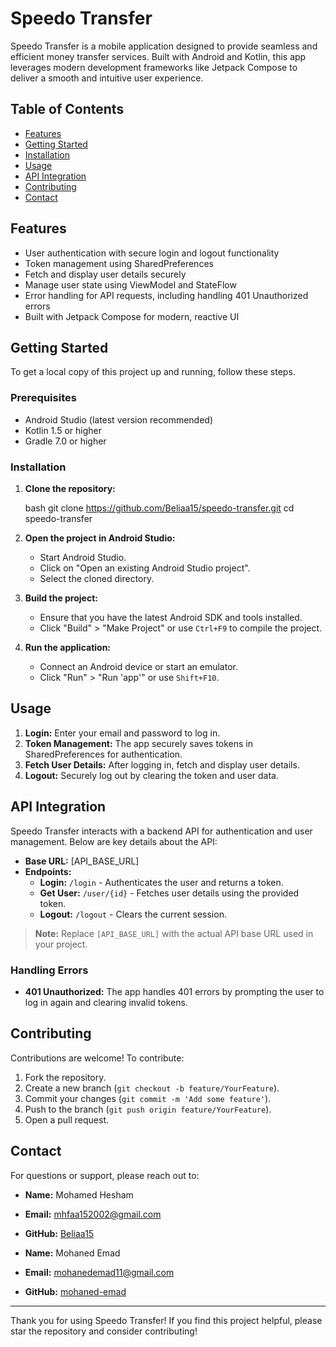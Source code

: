 # Speedo Transfer

Speedo Transfer is a mobile application designed to provide seamless and efficient money transfer services. Built with Android and Kotlin, this app leverages modern development frameworks like Jetpack Compose to deliver a smooth and intuitive user experience.

## Table of Contents
- [Features](#features)
- [Getting Started](#getting-started)
- [Installation](#installation)
- [Usage](#usage)
- [API Integration](#api-integration)
- [Contributing](#contributing)
- [Contact](#contact)

## Features

- User authentication with secure login and logout functionality
- Token management using SharedPreferences
- Fetch and display user details securely
- Manage user state using ViewModel and StateFlow
- Error handling for API requests, including handling 401 Unauthorized errors
- Built with Jetpack Compose for modern, reactive UI

## Getting Started

To get a local copy of this project up and running, follow these steps.

### Prerequisites

- Android Studio (latest version recommended)
- Kotlin 1.5 or higher
- Gradle 7.0 or higher

### Installation

1. **Clone the repository:**

    bash
    git clone https://github.com/Beliaa15/speedo-transfer.git
    cd speedo-transfer
    

2. **Open the project in Android Studio:**

    - Start Android Studio.
    - Click on "Open an existing Android Studio project".
    - Select the cloned directory.

3. **Build the project:**

    - Ensure that you have the latest Android SDK and tools installed.
    - Click "Build" > "Make Project" or use `Ctrl+F9` to compile the project.

4. **Run the application:**

    - Connect an Android device or start an emulator.
    - Click "Run" > "Run 'app'" or use `Shift+F10`.

## Usage

1. **Login:** Enter your email and password to log in.
2. **Token Management:** The app securely saves tokens in SharedPreferences for authentication.
3. **Fetch User Details:** After logging in, fetch and display user details.
4. **Logout:** Securely log out by clearing the token and user data.

## API Integration

Speedo Transfer interacts with a backend API for authentication and user management. Below are key details about the API:

- **Base URL:** [API_BASE_URL]
- **Endpoints:**
  - **Login:** `/login` - Authenticates the user and returns a token.
  - **Get User:** `/user/{id}` - Fetches user details using the provided token.
  - **Logout:** `/logout` - Clears the current session.

> **Note:** Replace `[API_BASE_URL]` with the actual API base URL used in your project.

### Handling Errors

- **401 Unauthorized:** The app handles 401 errors by prompting the user to log in again and clearing invalid tokens.

## Contributing

Contributions are welcome! To contribute:

1. Fork the repository.
2. Create a new branch (`git checkout -b feature/YourFeature`).
3. Commit your changes (`git commit -m 'Add some feature'`).
4. Push to the branch (`git push origin feature/YourFeature`).
5. Open a pull request.


## Contact

For questions or support, please reach out to:

- **Name:** Mohamed Hesham
- **Email:** mhfaa152002@gmail.com
- **GitHub:** [Beliaa15](https://github.com/Beliaa15)

- **Name:** Mohaned Emad
- **Email:** mohanedemad11@gmail.com
- **GitHub:** [mohaned-emad](https://github.com/mohaned-emad)

---

Thank you for using Speedo Transfer! If you find this project helpful, please star the repository and consider contributing!
